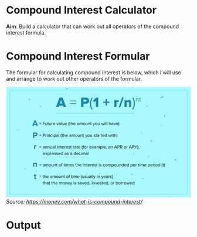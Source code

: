 # Compound Interest Calculator
**Aim**: Build a calculator that can work out all operators of the compound interest formula. 

# Compound Interest Formular
The formular for calculating compound interest is below, which I will use and arrange to work out other operators of the formular.

![Compound Interest Formular](/assets/compound-interest-formula.jpg)
_Source: https://money.com/what-is-compound-interest/_

# Output
